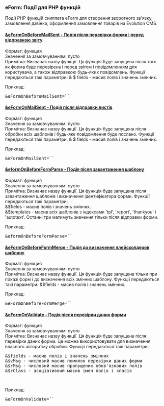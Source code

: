 
<meta http-equiv="Content-Type" content="text/html; charset=utf-8">
<h3>eForm: Події для PHP функцій </h3> 
Події PHP функцій сниппета eForm для створення зворотного зв'язку, замовлення дзвінка, оформлення замовлення товарів на Evolution CMS.
<br>
<div class="panel-group accordion">
<div class="panel panel-default">
<div class="panel-heading">
<h4 class="panel-title"><a id="898"></a><a class="accordion-toggle collapsed" data-toggle="collapse" data-parent="#accordion" href="#collapse898"><span class="text-bold">&eFormOnBeforeMailSent</span> - Подія після перевірки форми і перед відправкою звіту</a></h4>
</div>
<div id="collapse898" class="panel-collapse collapse">
<div class="panel-body">
<span class="text-bold">Формат:</span> функция<br>
<span class="text-bold">Значення за замовчуванням:</span> пусто<br>
<span class="text-bold">Примітка:</span> Визначає назву функції. Ця функція буде запущена після того як форма буде перевірена і перед звітом і повідомленням для користувача, а також відправкою будь-яких повідомлень. Функції передаються такі параметри: & $ fields - масив полів і значень змінних.<br>
<p><span class="text-bold">Приклад:</span></p>
<pre class="brush: html;">&eFormOnBeforeMailSent=``</pre>
</div>
</div>
</div>

<div class="panel panel-default">
<div class="panel-heading">
<h4 class="panel-title"><a id="899"></a><a class="accordion-toggle collapsed" data-toggle="collapse" data-parent="#accordion" href="#collapse899"><span class="text-bold">&eFormOnMailSent</span> - Подія після відправки листів</a></h4>
</div>
<div id="collapse899" class="panel-collapse collapse">
<div class="panel-body">
<span class="text-bold">Формат:</span> функция<br>
<span class="text-bold">Значення за замовчуванням:</span> пусто<br>
<span class="text-bold">Примітка:</span> Визначає назву функції. Ця функція буде запущена після обробки всіх шаблонів і будь-яке повідомлення буде послано. Функції передаються такі параметри: & $ fields - масив полів і значень змінних.<br>
<p><span class="text-bold">Приклад:</span></p>
<pre class="brush: html;">&eFormOnMailSent=``</pre>
</div>
</div>
</div>

<div class="panel panel-default">
<div class="panel-heading">
<h4 class="panel-title"><a id="900"></a><a class="accordion-toggle collapsed" data-toggle="collapse" data-parent="#accordion" href="#collapse900"><span class="text-bold">&eformOnBeforeFormParse</span> - Подія після завантаження шаблону</a></h4>
</div>
<div id="collapse900" class="panel-collapse collapse">
<div class="panel-body">
<span class="text-bold">Формат:</span> функция<br>
<span class="text-bold">Значення за замовчуванням:</span> пусто<br>
<span class="text-bold">Примітка:</span> Визначає назву функції. Ця функція буде запущена після завантаження шаблонів і визначення ідентифікатора форми. Функції передаються такі параметри: <br>&$fields - масив полів і значень змінних. <br>&$templates - масив всіх шаблонів з індексами 'tpl', 'report', 'thankyou' і 'autotext'. Останні три матимуть значення тільки після відправки форми.<br>
<p><span class="text-bold">Приклад:</span></p>
<pre class="brush: html;">&eformOnBeforeFormParse=``</pre>
</div>
</div>
</div>

<div class="panel panel-default">
<div class="panel-heading">
<h4 class="panel-title"><a id="901"></a><a class="accordion-toggle collapsed" data-toggle="collapse" data-parent="#accordion" href="#collapse901"><span class="text-bold">&eFormOnBeforeFormMerge</span> - Подія до визначення плейсхолдеров шаблону</a></h4>
</div>
<div id="collapse901" class="panel-collapse collapse">
<div class="panel-body">
<span class="text-bold">Формат:</span> функция<br>
<span class="text-bold">Значення за замовчуванням:</span> пусто<br>
<span class="text-bold">Примітка:</span> Визначає назву функції. Ця функція буде запущена тільки при показі форм і до визначення всіх змінних шаблону. Функції передаються такі параметри: &$fields - масив полів і значень змінних.<br>
<p><span class="text-bold">Приклад:</span></p>
<pre class="brush: html;">&eFormOnBeforeFormMerge=``</pre>
</div>
</div>
</div>

<div class="panel panel-default">
<div class="panel-heading">
<h4 class="panel-title"><a id="902"></a><a class="accordion-toggle collapsed" data-toggle="collapse" data-parent="#accordion" href="#collapse902"><span class="text-bold">&eFormOnValidate</span> - Подія після перевірки даних форми</a></h4>
</div>
<div id="collapse902" class="panel-collapse collapse">
<div class="panel-body">
<span class="text-bold">Формат:</span> функция<br>
<span class="text-bold">Значення за замовчуванням:</span> пусто<br>
<span class="text-bold">Примітка:</span> Визначає назву функції. Ця функція буде запущена після перевірки даних форми. Це можна використовувати для визначення власного алгоритму обробки. Функції передаються такі параметри:
<pre class="brush: html;">&$fields - масив полів і значень змінних
&$vMsg - числовий масив помилок перевірки даних форми
&$rMsg - числовий масив пропущених обов'язкових полів
&$rClass - асоціативний масив імен полів і класів
</pre><br>
<p><span class="text-bold">Приклад:</span></p>
<pre class="brush: html;">&eFormOnValidate=``</pre>
</div>
</div>
</div>
</div>
